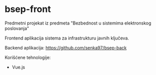 # bsep-front

Predmetni projekat iz predmeta "Bezbednost u sistemima elektronskog poslovanja"

Frontend aplikacija sistema za infrastrukturu javnih ključeva.

Backend aplikacija: https://github.com/senka97/bsep-back

Korišćene tehnologije:

  - Vue.js
